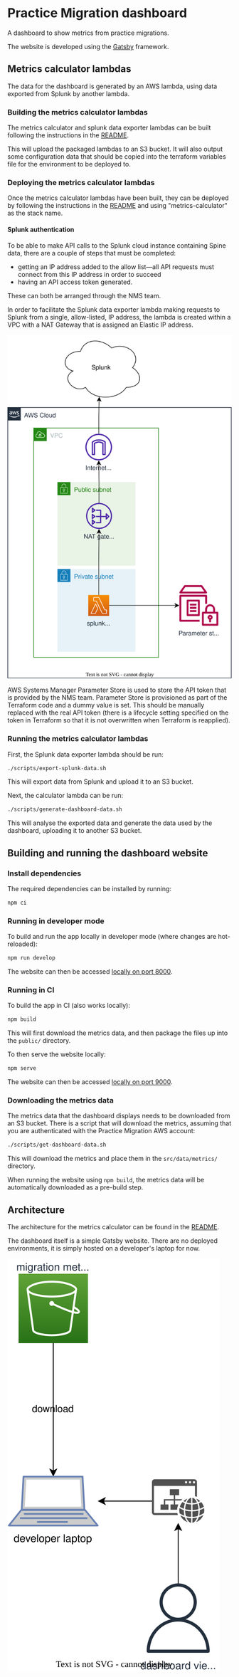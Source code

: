 # Practice Migration dashboard

A dashboard to show metrics from practice migrations.

The website is developed using the [Gatsby](https://www.gatsbyjs.com/) framework.

## Metrics calculator lambdas

The data for the dashboard is generated by an AWS lambda, using data exported from Splunk by another lambda.

### Building the metrics calculator lambdas

The metrics calculator and splunk data exporter lambdas can be built following the instructions in the [README](metrics-calculator/README.md).

This will upload the packaged lambdas to an S3 bucket. It will also output some configuration data that should be copied into the terraform variables file for the environment to be deployed to.

### Deploying the metrics calculator lambdas

Once the metrics calculator lambdas have been built, they can be deployed by following the instructions in the [README](dashboard-infra/README.md) and using "metrics-calculator" as the stack name.

#### Splunk authentication

To be able to make API calls to the Splunk cloud instance containing Spine data, there are a couple of steps that must be completed:

- getting an IP address added to the allow list—all API requests must connect from this IP address in order to succeed
- having an API access token generated.

These can both be arranged through the NMS team.

In order to facilitate the Splunk data exporter lambda making requests to Splunk from a single, allow-listed, IP address, the lambda is created within a VPC with a NAT Gateway that is assigned an Elastic IP address.

![Splunk access architecture](/images/splunk-access-architecture.drawio.svg)

AWS Systems Manager Parameter Store is used to store the API token that is provided by the NMS team. Parameter Store is provisioned as part of the Terraform code and a dummy value is set. This should be manually replaced with the real API token (there is a lifecycle setting specified on the token in Terraform so that it is not overwritten when Terraform is reapplied).

### Running the metrics calculator lambdas

First, the Splunk data exporter lambda should be run:

```bash
./scripts/export-splunk-data.sh
```

This will export data from Splunk and upload it to an S3 bucket.

Next, the calculator lambda can be run:

```bash
./scripts/generate-dashboard-data.sh
```

This will analyse the exported data and generate the data used by the dashboard, uploading it to another S3 bucket.

## Building and running the dashboard website

### Install dependencies

The required dependencies can be installed by running:

```bash
npm ci
```

### Running in developer mode

To build and run the app locally in developer mode (where changes are hot-reloaded):

```bash
npm run develop
```

The website can then be accessed [locally on port 8000](http://localhost:8000).

### Running in CI

To build the app in CI (also works locally):

```bash
npm build
```

This will first download the metrics data, and then package the files up into the `public/` directory.

To then serve the website locally:

```bash
npm serve
```

The website can then be accessed [locally on port 9000](http://localhost:9000).

### Downloading the metrics data

The metrics data that the dashboard displays needs to be downloaded from an S3 bucket. There is a script that will download the metrics, assuming that you are authenticated with the Practice Migration AWS account:

```bash
./scripts/get-dashboard-data.sh
```

This will download the metrics and place them in the `src/data/metrics/` directory.

When running the website using `npm build`, the metrics data will be automatically downloaded as a pre-build step.

## Architecture

The architecture for the metrics calculator can be found in the [README](metrics-calculator/README.md#architecture).

The dashboard itself is a simple Gatsby website. There are no deployed environments, it is simply hosted on a developer's laptop for now.

![Dashboard architecture](images/dashboard-architecture.svg)
